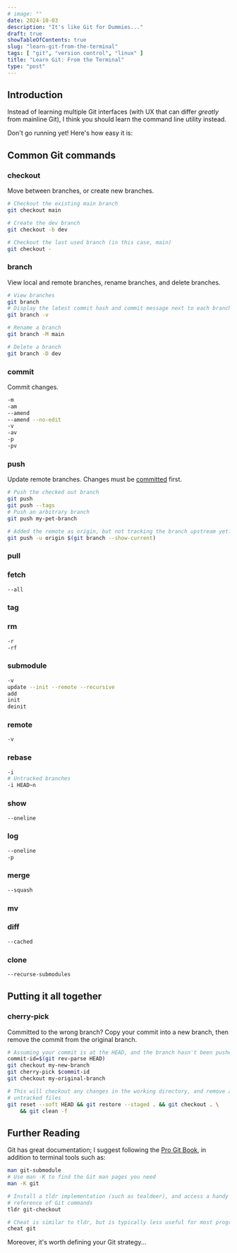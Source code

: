 ```yaml
---
# image: ""
date: 2024-10-03
description: "It's like Git for Dummies..."
draft: true
showTableOfContents: true
slug: "learn-git-from-the-terminal"
tags: [ "git", "version control", "linux" ]
title: "Learn Git: From the Terminal"
type: "post"
---
```


## Introduction

Instead of learning multiple Git interfaces (with UX that can differ *greatly* from mainline Git), I think you should learn the command line utility instead.

Don't go running yet! Here's how easy it is:

## Common Git commands

### checkout

Move between branches, or create new branches.

```sh
# Checkout the existing main branch
git checkout main

# Create the dev branch
git checkout -b dev

# Checkout the last used branch (in this case, main)
git checkout -
```

### branch

View local and remote branches, rename branches, and delete branches.

```sh
# View branches
git branch
# Display the latest commit hash and commit message next to each branch
git branch -v

# Rename a branch
git branch -M main

# Delete a branch
git branch -D dev
```

### commit

Commit changes.

```sh
-m
-am
--amend
--amend --no-edit
-v
-av
-p
-pv
```

### push

Update remote branches. Changes must be [committed](#commit) first.

```sh
# Push the checked out branch
git push
git push --tags
# Push an arbitrary branch
git push my-pet-branch

# Added the remote as origin, but not tracking the branch upstream yet?
git push -u origin $(git branch --show-current)
```

### pull

### fetch

```sh
--all
```

### tag

### rm

```sh
-r
-rf
```

### submodule

```sh
-v
update --init --remote --recursive
add
init
deinit
```

### remote

```sh
-v
```

### rebase

```sh
-i
# Untracked branches
-i HEAD~n
```

### show

```sh
--oneline
```

### log

```sh
--oneline
-p
```

### merge

```sh
--squash
```

### mv

### diff

```sh
--cached
```

### clone

```sh
--recurse-submodules
```

## Putting it all together

### cherry-pick

Committed to the wrong branch? Copy your commit into a new branch, then remove the commit from the original branch.

```sh
# Assuming your commit is at the HEAD, and the branch hasn't been pushed
commit-id=$(git rev-parse HEAD)
git checkout my-new-branch
git cherry-pick $commit-id
git checkout my-original-branch

# This will checkout any changes in the working directory, and remove any
# untracked files
git reset --soft HEAD && git restore --staged . && git checkout . \
    && git clean -f
```

## Further Reading

Git has great documentation; I suggest following the [Pro Git Book](https://git-scm.com/book/en/v2), in addition to terminal tools such as:

```sh
man git-submodule
# Use man -K to find the Git man pages you need
man -K git

# Install a tldr implementation (such as tealdeer), and access a handy
# reference of Git commands
tldr git-checkout

# Cheat is similar to tldr, but is typically less useful for most programs
cheat git
```

Moreover, it's worth defining your Git strategy...

<!-- Conventional commits, feature branches, atomic commits... -->
